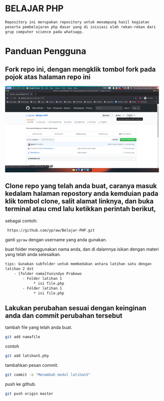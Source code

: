 # BELAJAR PHP

    Repository ini merupakan repository untuk menampung hasil kegiatan peserta pembelajaran php dasar yang di inisiasi oleh rekan-rekan dari grup computer science pada whatsapp.

# Panduan Pengguna

## Fork repo ini, dengan mengklik tombol fork pada pojok atas halaman repo ini

![ss](/Yunindyo%20Prabowo/asset/Screenshot_20200509_220428.png)

## Clone repo yang telah anda buat, caranya masuk kedalam halaman repostory anda kemduian pada klik tombol clone, salit alamat linknya, dan buka terminal atau cmd lalu ketikkan perintah berikut,

sebagai contoh:

```bash
 https://github.com/ypraw/Belajar-PHP.git
```

ganti `ypraw` dengan username yang anda gunakan.

buat folder menggunakan nama anda, dan di dalamnya isikan dengan materi yang telah anda selesaikan.

```text
tips: Gunakan subfolder untuk membedakan antara latihan satu dengan latihan 2 dst
    - [folder nama]Yunindyo Prabowo
        - Folder latihan 1
             * isi file.php
        - Folder latihan 1
             * isi file.php
```

## Lakukan perubahan sesuai dengan keinginan anda dan commit perubahan tersebut

tambah file yang telah anda buat.

```bash
git add namafile
```

contoh

```bash
git add latihan5.php
```

tambahkan pesan commit.

```bash
git commit -m "Menambah modul latihan5"
```

push ke github.

```bash
git push origin master
```
